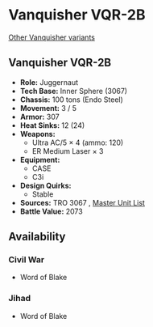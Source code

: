 # Vanquisher VQR-2B 

[Other Vanquisher variants](../vanquisher.md) 

## Vanquisher VQR-2B 

- **Role:** Juggernaut 
- **Tech Base:** Inner Sphere (3067) 
- **Chassis:** 100 tons (Endo Steel) 
- **Movement:** 3 / 5 
- **Armor:** 307 
- **Heat Sinks:** 12 (24) 
- **Weapons:** 
  - Ultra AC/5 × 4 (ammo: 120) 
  - ER Medium Laser × 3 
- **Equipment:** 
  - CASE 
  - C3i 
- **Design Quirks:** 
  - Stable 
- **Sources:** TRO 3067 , [Master Unit List](http://masterunitlist.info/Unit/Details/5339) 
- **Battle Value:** 2073 

## Availability 

### Civil War 

- Word of Blake 

### Jihad 

- Word of Blake 

